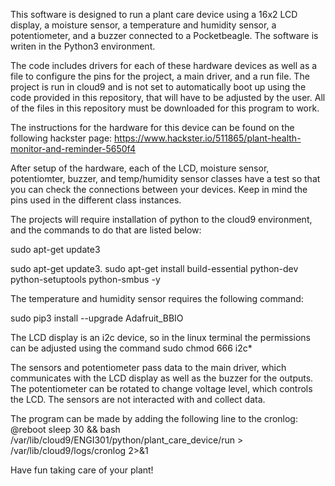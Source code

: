 This software is designed to run a plant care device using a 16x2 LCD display, a moisture sensor, a temperature and humidity sensor, 
a potentiometer, and a buzzer connected to a Pocketbeagle. The software is writen in the Python3 environment.

The code includes drivers for each of these hardware devices as well as a file to configure the pins for the project, a main driver,
and a run file. The project is run in cloud9 and is not set to automatically boot up using the code provided in this repository, that
will have to be adjusted by the user. All of the files in this repository must be downloaded for this program to work.

The instructions for the hardware for this device can be found on the following hackster page:
https://www.hackster.io/511865/plant-health-monitor-and-reminder-5650f4

After setup of the hardware, each of the LCD, moisture sensor, potentiomter, buzzer, and temp/humidity sensor classes have a test so
that you can check the connections between your devices. Keep in mind the pins used in the different class instances.

The projects will require installation of python to the cloud9 environment, and the commands to do that are listed below:

  sudo apt-get update3

  sudo apt-get update3. sudo apt-get install build-essential python-dev python-setuptools python-smbus -y

The temperature and humidity sensor requires the following command:

  sudo pip3 install --upgrade Adafruit_BBIO

The LCD display is an i2c device, so in the linux terminal the permissions can be adjusted using the command
  sudo chmod 666 i2c*

The sensors and potentiometer pass data to the main driver, which communicates with the LCD display as well as the buzzer for the outputs.
The potentiometer can be rotated to change voltage level, which controls the LCD. The sensors are not interacted with and collect data.

The program can be made by adding the following line to the cronlog:
@reboot sleep 30 && bash /var/lib/cloud9/ENGI301/python/plant_care_device/run > /var/lib/cloud9/logs/cronlog 2>&1

Have fun taking care of your plant!



